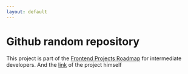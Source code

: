 ```yaml
---
layout: default
---
```

# Github random repository

This project is part of the [Frontend Projects Roadmap](https://roadmap.sh/frontend/projects) for intermediate developers. And the [link](https://roadmap.sh/projects/github-random-repo) of the project himself 
